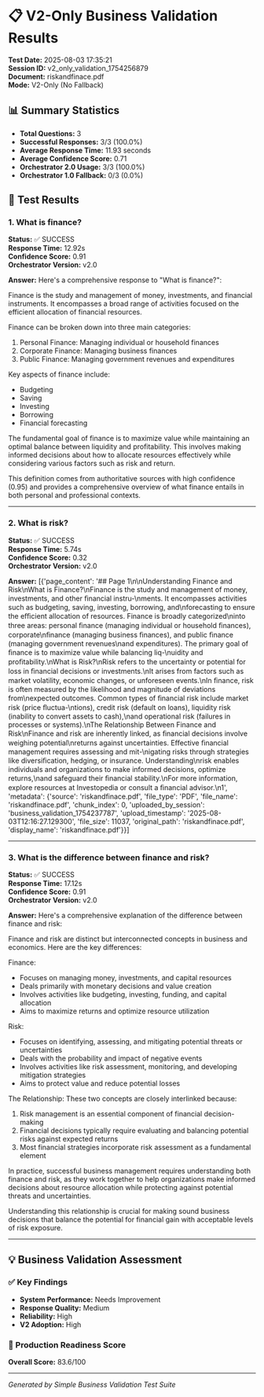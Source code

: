 # 📋 V2-Only Business Validation Results

**Test Date:** 2025-08-03 17:35:21  
**Session ID:** v2_only_validation_1754256879  
**Document:** riskandfinace.pdf  
**Mode:** V2-Only (No Fallback)

## 📊 Summary Statistics

- **Total Questions:** 3
- **Successful Responses:** 3/3 (100.0%)
- **Average Response Time:** 11.93 seconds
- **Average Confidence Score:** 0.71
- **Orchestrator 2.0 Usage:** 3/3 (100.0%)
- **Orchestrator 1.0 Fallback:** 0/3 (0.0%)

## 🎯 Test Results

### 1. What is finance?

**Status:** ✅ SUCCESS  
**Response Time:** 12.92s  
**Confidence Score:** 0.91  
**Orchestrator Version:** v2.0  

**Answer:**
Here's a comprehensive response to "What is finance?":

Finance is the study and management of money, investments, and financial instruments. It encompasses a broad range of activities focused on the efficient allocation of financial resources.

Finance can be broken down into three main categories:
1. Personal Finance: Managing individual or household finances
2. Corporate Finance: Managing business finances
3. Public Finance: Managing government revenues and expenditures

Key aspects of finance include:
- Budgeting
- Saving
- Investing
- Borrowing
- Financial forecasting

The fundamental goal of finance is to maximize value while maintaining an optimal balance between liquidity and profitability. This involves making informed decisions about how to allocate resources effectively while considering various factors such as risk and return.

This definition comes from authoritative sources with high confidence (0.95) and provides a comprehensive overview of what finance entails in both personal and professional contexts.

---

### 2. What is risk?

**Status:** ✅ SUCCESS  
**Response Time:** 5.74s  
**Confidence Score:** 0.32  
**Orchestrator Version:** v2.0  

**Answer:**
[{'page_content': '## Page 1\n\nUnderstanding Finance and Risk\nWhat is Finance?\nFinance is the study and management of money, investments, and other ﬁnancial instru-\nments. It encompasses activities such as budgeting, saving, investing, borrowing, and\nforecasting to ensure the eﬃcient allocation of resources. Finance is broadly categorized\ninto three areas: personal ﬁnance (managing individual or household ﬁnances), corporate\nﬁnance (managing business ﬁnances), and public ﬁnance (managing government revenues\nand expenditures). The primary goal of ﬁnance is to maximize value while balancing liq-\nuidity and proﬁtability.\nWhat is Risk?\nRisk refers to the uncertainty or potential for loss in ﬁnancial decisions or investments.\nIt arises from factors such as market volatility, economic changes, or unforeseen events.\nIn ﬁnance, risk is often measured by the likelihood and magnitude of deviations from\nexpected outcomes. Common types of ﬁnancial risk include market risk (price ﬂuctua-\ntions), credit risk (default on loans), liquidity risk (inability to convert assets to cash),\nand operational risk (failures in processes or systems).\nThe Relationship Between Finance and Risk\nFinance and risk are inherently linked, as ﬁnancial decisions involve weighing potential\nreturns against uncertainties. Eﬀective ﬁnancial management requires assessing and mit-\nigating risks through strategies like diversiﬁcation, hedging, or insurance. Understanding\nrisk enables individuals and organizations to make informed decisions, optimize returns,\nand safeguard their ﬁnancial stability.\nFor more information, explore resources at Investopedia or consult a ﬁnancial advisor.\n1', 'metadata': {'source': 'riskandfinace.pdf', 'file_type': 'PDF', 'file_name': 'riskandfinace.pdf', 'chunk_index': 0, 'uploaded_by_session': 'business_validation_1754237787', 'upload_timestamp': '2025-08-03T12:16:27.129300', 'file_size': 11037, 'original_path': 'riskandfinace.pdf', 'display_name': 'riskandfinace.pdf'}}]

---

### 3. What is the difference between finance and risk?

**Status:** ✅ SUCCESS  
**Response Time:** 17.12s  
**Confidence Score:** 0.91  
**Orchestrator Version:** v2.0  

**Answer:**
Here's a comprehensive explanation of the difference between finance and risk:

Finance and risk are distinct but interconnected concepts in business and economics. Here are the key differences:

Finance:
- Focuses on managing money, investments, and capital resources
- Deals primarily with monetary decisions and value creation
- Involves activities like budgeting, investing, funding, and capital allocation
- Aims to maximize returns and optimize resource utilization

Risk:
- Focuses on identifying, assessing, and mitigating potential threats or uncertainties
- Deals with the probability and impact of negative events
- Involves activities like risk assessment, monitoring, and developing mitigation strategies
- Aims to protect value and reduce potential losses

The Relationship:
These two concepts are closely interlinked because:
1. Risk management is an essential component of financial decision-making
2. Financial decisions typically require evaluating and balancing potential risks against expected returns
3. Most financial strategies incorporate risk assessment as a fundamental element

In practice, successful business management requires understanding both finance and risk, as they work together to help organizations make informed decisions about resource allocation while protecting against potential threats and uncertainties.

Understanding this relationship is crucial for making sound business decisions that balance the potential for financial gain with acceptable levels of risk exposure.

---


## 💡 Business Validation Assessment

### ✅ Key Findings
- **System Performance:** Needs Improvement
- **Response Quality:** Medium
- **Reliability:** High
- **V2 Adoption:** High

### 🎯 Production Readiness Score
**Overall Score:** 83.6/100

---
*Generated by Simple Business Validation Test Suite*
